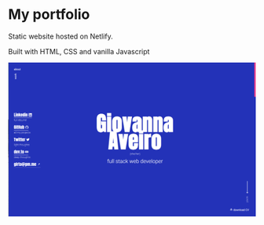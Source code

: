 # My portfolio

Static website hosted on Netlify.

Built with HTML, CSS and vanilla Javascript

![screenshot](assets/screenshot.png)

